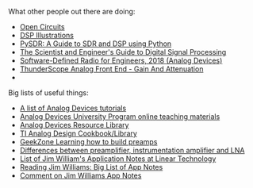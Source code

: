 What other people out there are doing:  
- [Open Circuits](https://www.opencircuits.com/index.php?title=Main_Page)
- [DSP Illustrations](https://dspillustrations.com/pages/index.html)
- [PySDR: A Guide to SDR and DSP using Python](https://pysdr.org/content/intro.html)
- [The Scientist and Engineer's Guide to Digital Signal Processing](https://www.dspguide.com/)
- [Software-Defined Radio for Engineers, 2018 (Analog Devices)](https://www.analog.com/en/resources/technical-books/software-defined-radio-for-engineers.html)
- [ThunderScope Analog Front End - Gain And Attenuation](https://youtu.be/OU12bTZnh7g?si=ilMrZhAP0wgL2uvE)
- 
Big lists of useful things:
- [A list of Analog Devices tutorials](https://tomverbeure.github.io/2021/02/15/Analog-Devices-Tutorials.html)
- [Analog Devices University Program online teaching materials](https://wiki.analog.com/university/courses/tutorials/index)
- [Analog Devices Resource Library](https://www.analog.com/en/resources.html)
- [TI Analog Design Cookbook/Library](https://www.ti.com/design-development/analog-circuits.html)
- [GeekZone Learning how to build preamps](https://gearspace.com/board/geekzone/865500-learning-how-build-preamps.html)
- [Differences between preamplifier, instrumentation amplifier and LNA](https://electronics.stackexchange.com/questions/176421/differences-between-preamplifier-instrumentation-amplifier-and-lna)
- [List of Jim William's Application Notes at Linear Technology](https://www.specialtycircuits.com/list-of-jim-williams-application-note-at-linear-technology.html)
- [Reading Jim Williams: Big List of App Notes](https://readingjimwilliams.blogspot.com/p/best-app-notes.html)
- [Comment on Jim Williams App Notes ](https://forum.contextualelectronics.com/t/jim-williams-app-notes/304)
